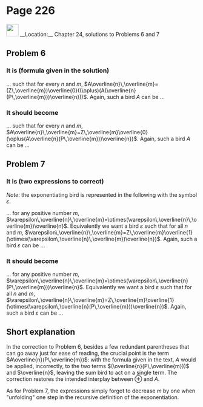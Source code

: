 # Page 226

<img src="/pictures/correction_yellow.svg" width="32px"/>
__Location:__ Chapter 24, solutions to Problems 6 and 7

## Problem 6

### It is (formula given in the solution)

... such that for every $n$ and $m$,
$A\overline{n}\,\overline{m}=(Z\,\overline{m})\overline{0}((\oplus)(A(\overline{n}(P\,\overline{m}))\overline{n}))$.
Again, such a bird $A$ can be ...

### It should become

... such that for every $n$ and $m$,
$A\overline{n}\,\overline{m}=Z\,\overline{m}\overline{0}(\oplus(A\overline{n}(P\,\overline{m}))\overline{n})$.
Again, such a bird $A$ can be ...

## Problem 7

### It is (two expressions to correct)

_Note_: the exponentiating bird is represented in the following with the symbol $\varepsilon$.

... for any positive number $m$,
$\varepsilon\,\overline{n}\,\overline{m}=\otimes(\varepsilon\,\overline{n}\,\overline{m})\overline{n}$.
Equivalently we want a bird $\varepsilon$ such that for all $n$ and $m$,
$\varepsilon\,\overline{n}\,\overline{m}=Z\,\overline{m}\overline{1}(\otimes(\varepsilon\,\overline{n}\,\overline{m})\overline{n})$.
Again, such a bird $\varepsilon$ can be ...

### It should become

... for any positive number $m$,
$\varepsilon\,\overline{n}\,\overline{m}=\otimes(\varepsilon\,\overline{n}(P\,\overline{m}))\overline{n}$.
Equivalently we want a bird $\varepsilon$ such that for all $n$ and $m$,
$\varepsilon\,\overline{n}\,\overline{m}=Z\,\overline{m}\overline{1}(\otimes(\varepsilon\,\overline{n}(P\,\overline{m}))\overline{n})$.
Again, such a bird $\varepsilon$ can be ...

## Short explanation

In the correction to Problem 6, besides a few redundant parentheses
that can go away just for ease of reading, the crucial point is the
term $A\overline{n}(P\,\overline{m})$: with the formula given in the
text, $A$ would be applied, incorrectly, to the two terms
$(\overline{n}(P\,\overline{m}))$ and $\overline{n}$, leaving
the sum bird to act on a single term. The correction restores the intended interplay
between $\oplus$ and $A$.

As for Problem 7, the expressions simply forgot to decrease $m$ by
one when "unfolding" one step in the recursive definition of the exponentiation.
